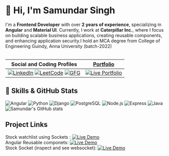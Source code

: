 # 👋 Hi, I'm Samundar Singh  
I'm a **Frontend Developer** with over **2 years of experience**, specializing in **Angular** and **Material UI**. Currently, I work at **Caterpillar Inc.**, where I focus on building scalable business applications, creating reusable components, and enhancing application security.I hold an MCA degree from College of Engineering Guindy, Anna University (batch-2022) <br><br>

| **Social and Coding Profiles** | [**Portfolio**](https://samundar9525.github.io/My-portfolio-hosted)  |
|---------------------------------|---------------|
| [![LinkedIn](https://img.shields.io/badge/LinkedIn-0077B5?style=for-the-badge&logo=linkedin&logoColor=white)](https://www.linkedin.com/in/samundarsingh9525/)  [![LeetCode](https://img.shields.io/badge/LeetCode-FFA116?style=for-the-badge&logo=leetcode&logoColor=black)](https://leetcode.com/u/samundarsingh9525/)  [![GFG](https://img.shields.io/badge/GFG-2E7C31?style=for-the-badge&logo=geeksforGeeks&logoColor=white)](https://www.geeksforgeeks.org/user/samundarsingh9525/) | [![Live Portfolio](https://img.shields.io/badge/Live%20Portfolio-Check%20it%20out-blue)](https://samundar9525.github.io/My-portfolio-hosted)

## 🚀 Skills & GitHub Stats
![Angular](https://img.shields.io/badge/Angular-DD0031?style=for-the-badge&logo=angular&logoColor=white) ![Python](https://img.shields.io/badge/Python-3776AB?style=for-the-badge&logo=python&logoColor=white) ![Django](https://img.shields.io/badge/Django-092E20?style=for-the-badge&logo=django&logoColor=white) ![PostgreSQL](https://img.shields.io/badge/PostgreSQL-316192?style=for-the-badge&logo=postgresql&logoColor=white) ![Node.js](https://img.shields.io/badge/Node.js-339933?style=for-the-badge&logo=nodedotjs&logoColor=white) ![Express](https://img.shields.io/badge/Express-000000?style=for-the-badge&logo=express&logoColor=white) ![Java](https://img.shields.io/badge/Java-007396?style=for-the-badge&logo=java&logoColor=white) 
![Samundar's GitHub stats](https://github-readme-stats.vercel.app/api?username=Samundar9525&show_icons=true&theme=radical)

## Project Links

Stock watchlist using Sockets : [![Live Demo](https://img.shields.io/badge/Live%20Demo-Click%20Here-brightgreen)](https://samundar9525.github.io/stock-trade/) <br>
Angular Reusable componets: [![Live Demo](https://img.shields.io/badge/Live%20Demo-Click%20Here-brightgreen)](https://samundar9525.github.io/angular_Reusable_component)<br>
Stock Socket (inspect and see websocket): [![Live Demo](https://img.shields.io/badge/Live%20Demo-Click%20Here-brightgreen)](https://stock-trade-be.onrender.com/)<br>
